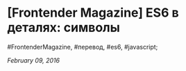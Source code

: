 <script type="text/javascript">
	window.location.href = 'http://frontender.info/es6-in-depth-symbols/';
</script>

# [Frontender Magazine] ES6 в деталях: символы

#FrontenderMagazine, #перевод, #es6, #javascript;

_February 09, 2016_